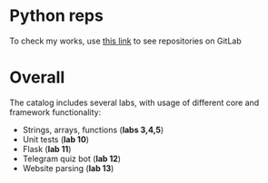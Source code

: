 # Python reps
To check my works, use [this link](https://gitlab.com/toropmatvii/python) to see repositories on GitLab
# Overall 
The catalog includes several labs, with usage of different core and framework functionality:
- Strings, arrays, functions (__labs 3,4,5__)
- Unit tests (__lab 10__)
- Flask (__lab 11__)
- Telegram quiz bot (__lab 12__)
- Website parsing (__lab 13__) 
